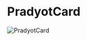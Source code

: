 #  PradyotCard

![PradyotCard](https://github.com/pradyotprksh/development_learning/blob/main/ios/angela_udemy/SwifUI/PradyotCard/PradyotCard.png)
